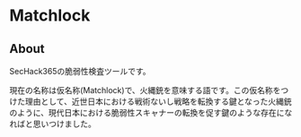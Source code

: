 # Matchlock
## About
SecHack365の脆弱性検査ツールです。

現在の名称は仮名称(Matchlock)で、火縄銃を意味する語です。この仮名称をつけた理由として、近世日本における戦術ないし戦略を転換する鍵となった火縄銃のように、現代日本における脆弱性スキャナーの転換を促す鍵のような存在になればと思いつけました。
